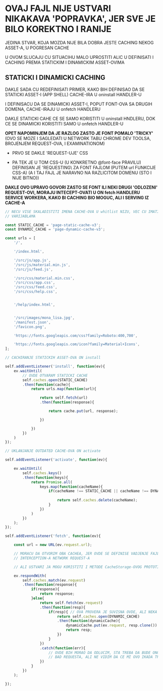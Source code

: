 # OVAJ FAJL NIJE USTVARI NIKAKAVA 'POPRAVKA', JER SVE JE BILO KOREKTNO I RANIJE

JEDINA STVAR, KOJA MOZDA NIJE BILA DOBRA JESTE CACHING NEKOG ASSET-A, U POGRESAN CACHE

U OVOM SLUCAJU CU SITUACIHU MALO UPROSTITI ALIC U DEFINISATI I CACHING PREMA STATICKIM I DINAMICKIM ASSET-OVIMA

## STATICKI I DINAMICKI CACHING

DAKLE SADA CU REDEFINISATI PRIMER, KAKO BIH DEFINISAO DA SE STATICKI ASSET-I (APP SHELL) CACHE-IRA U oninstall HANDLER-U

I DEFINISACU DA SE DINAMICKI ASSET-I, POPUT FONT-OVA SA DRUGIH DOMENA, CACHE-IRAJU U onfetch HANDLERU

DAKLE STATICKI CAHE CE SE SAMO KORISTITI U oninstall HNDLERU, DOK CE SE DINAMICKI KORISTITI SAMO U onfetch HANDLER-U

**OPET NAPOMINJEM DA JE RAZLOG ZASTO JE FONT POMALO 'TRICKY'** (OVO SE MOZE I SAGLEDATI U NETWORK TABU CHROME DEV TOOLSA, BROJENJEM REQUEST-OVA, I EXAMINATIONOM)

- PRVO SE DAKLE 'REQUEST-UJE' CSS

- PA TEK JE U TOM CSS-U (U KONKRETNO @font-face PRAVILU) DEFINISAN JE 'REQUESTING\ ZA FONT FAJLOM (PUTEM url FUNKCIJE CSS-A) (A I TAJ FAJL JE NARAVNO NA RAZLICITOM DOMENU (STO I NIJE BITNO))

**DAKLE OVO UPRAVO GOVORI ZASTO SE FONT ILI NEKI DRUGI 'ODLOZENI' REQUEST-OVI, MORAJU INTECEPT-OVATI U ON fetch HANDLERU SERVICE WORKERA, KAKO BI CACHING BIO MOGUC, ALI I SERVING IZ CACHE-A**

```javascript
// NECU VISE SKALADISTITI IMENA CACHE-OVA U whitlist NIZU, VEC CU IMATI SAMO DVA IMENA CACHE-A, DODELJENA DVEMA
// VARIJABLAMA

const STATIC_CACHE = 'page-static-cache-v3';
const DYNAMIC_CACHE = 'page-dynamic-cache-v3';

const urls = [
    '/',

    '/index.html',

    '/src/js/app.js',
    '/src/js/material.min.js',
    '/src/js/feed.js',

    '/src/css/material.min.css',
    '/src/css/app.css',
    '/src/css/feed.css',
    '/src/css/help.css',


    '/help/index.html',


    '/src/images/mona_lisa.jpg',
    '/manifest.json',
    '/favicon.png',

    'https://fonts.googleapis.com/css?family=Roboto:400,700',

    'https://fonts.googleapis.com/icon?family=Material+Icons',
];

// CACHIRANJE STATICKIH ASSET-OVA ON install

self.addEventListener('install', function(ev){
    ev.waitUntil(
        // OVDE OTVARAM STATICKI CACHE
        self.caches.open(STATIC_CACHE)
        .then(function(cache){
            return urls.map(function(url){

                return self.fetch(url)
                .then(function(response){

                    return cache.put(url, response);

                })

            })
        })
    )
});

// UKLANJANJE OUTDATED CACHE-OVA ON activate

self.addEventListener('activate', function(ev){

    ev.waitUntil(
        self.caches.keys()
        .then(function(keys){
            return Promise.all(
                keys.map(function(cacheName){
                    if(cacheName !== STATIC_CACHE || cacheName !== DYNAMIC_CACHE){  // AKO CACHE-I NEMAJU IMENA, KOJA REFERENCIRAJU DVE
                                                                                    // VARIJABLE
                        return self.caches.delete(cacheName);                       // UKLOANJAM IH
                    }
                })
            )
        })
    );
});

self.addEventListener('fetch', function(ev){

    const url = new URL(ev.request.url);

    // MORACU DA OTVORIM OBA CACHEA, JER OVDE SE DEFINISE VADJENJE FAJLOVA IZ CACHE-A I NJIHOV SERVING PRILIKOM
    // INTERCEPTION-A NETWORK REQUEST-A

    // ALI USTVARI JA MOGU KORISTITI I METODE CacheStorage-OVOG PROTOTIPA

    ev.respondWith(
        self.caches.match(ev.request)
        .then(function(response){
            if(response){
                return response;
            }else{
                return self.fetch(ev.request)
                .then(function(resp){
                    if(resp){ // OVA PROVERA JE SUVISNA OVDE, ALI NEKA IPAK OSTANE if IZJAVA
                        return self.caches.open(DYNAMIC_CACHE)
                        .then(function(dynamicCache){
                            dynamicCache.put(ev.request, resp.clone())
                            return resp;
                        })
                    }
                })
                .catch(function(err){
                    // OVDE BIH MORAO DA ODLUCIM, STA TREBA DA BUDE ONO STO CE SE SERVIRATI, KOD POTPUNO
                    // BAD REQUESTA, ALI NE VIDIM DA CE MI OVO IKADA TREBATI
                })
            }
        })
    );

});
```